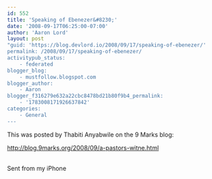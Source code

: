 ```yaml
---
id: 552
title: 'Speaking of Ebenezer&#8230;'
date: '2008-09-17T06:25:00-07:00'
author: 'Aaron Lord'
layout: post
"guid: 'https://blog.devlord.io/2008/09/17/speaking-of-ebenezer/'
permalink: /2008/09/17/speaking-of-ebenezer/
activitypub_status:
    - federated
blogger_blog:
    - mustfollow.blogspot.com
blogger_author:
    - Aaron
blogger_f316279e632a22cbc8478bd21b80f9b4_permalink:
    - '1783008171926637842'
categories:
    - General
---
```


This was posted by Thabiti Anyabwile on the 9 Marks blog:<p><a href="http://blog.9marks.org/2008/09/a-pastors-witne.html">http://blog.9marks.org/2008/09/a-pastors-witne.html</a><p><br>Sent from my iPhone<div class="blogger-post-footer"></div>